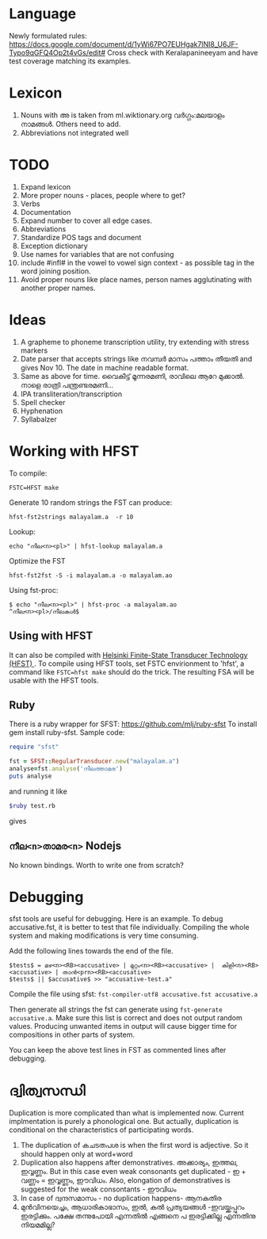 Language
=========
Newly formulated rules: https://docs.google.com/document/d/1yWi67PO7EUHgak7lNI8_U6JF-Typo9qGFQ4Op2t4vGs/edit#
Cross check with Keralapanineeyam and have test coverage matching its examples.

Lexicon
=======
1. Nouns with അ is taken from ml.wiktionary.org വർഗ്ഗം:മലയാളം നാമങ്ങൾ. Others need to add.
2. Abbreviations not integrated well

TODO
=====

1. Expand lexicon
2. More proper nouns - places, people where to get?
3. Verbs
4. Documentation
5. Expand number to cover all edge cases.
6. Abbreviations
7. Standardize POS tags and document
8. Exception dictionary
9. Use names for variables that are not confusing
10. include #infl# in the vowel to vowel sign context - as possible tag in the word joining position.
11. Avoid proper nouns like place names, person names agglutinating with another proper names.


Ideas
=====
1. A grapheme to phoneme transcription utility, try extending with stress markers
2. Date parser that accepts strings like നവമ്പർ മാസം പത്താം തീയതി and gives Nov 10. The date in machine readable format.
3. Same as above for time. വൈകീട്ട് മൂന്നരമണി, രാവിലെ ആറേ മുക്കാൽ. നാളെ രാത്രി പന്ത്രണ്ടരമണി...
4. IPA transliteration/transcription
5. Spell checker
6. Hyphenation
7. Syllabalzer


Working with HFST
=================
To compile:

`FSTC=HFST make`

Generate 10 random strings the FST can produce:

`hfst-fst2strings malayalam.a  -r 10`

Lookup:

`echo "നീല<n><pl>" | hfst-lookup malayalam.a`

Optimize the FST

`hfst-fst2fst -S -i malayalam.a -o malayalam.ao`

Using fst-proc:
```
$ echo "നീല<n><pl>" | hfst-proc -a malayalam.ao
^നീല<n><pl>/നീലകൾ$
```


Using with HFST
---------------
It can also be compiled with [Helsinki Finite-State Transducer Technology (HFST) ](http://www.ling.helsinki.fi/kieliteknologia/tutkimus/hfst/). To compile using HFST tools, set
FSTC envirionment to 'hfst', a command like ```FSTC=hfst make``` should do
the trick. The resulting FSA will be usable with the HFST tools.  



Ruby
-----
There is a ruby wrapper for SFST: https://github.com/mlj/ruby-sfst
To install gem install ruby-sfst.
Sample code:
```ruby
require "sfst"

fst = SFST::RegularTransducer.new("malayalam.a")
analyse=fst.analyse('നീലത്താമര')
puts analyse

```
and running it like
```bash
$ruby test.rb
```
gives

`നീല<n>താമര<n>`
Nodejs
------
No known bindings. Worth to write one from scratch?


Debugging
=========
sfst tools are useful for debugging. Here is an example.
To debug accusative.fst, it is better to test that file individually. Compiling the whole system and making modifications is very time consuming.

Add the following lines towards the end of the file.
```
$tests$ = മഴ<n><RB><accusative> | മുറ്റം<n><RB><accusative> |  കിളി<n><RB><accusative> | താൻ<prn><RB><accusative>
$tests$ || $accusative$ >> "accusative-test.a"
```

Compile the file using sfst: ```fst-compiler-utf8 accusative.fst accusative.a```

Then generate all strings the fst can generate using ```fst-generate accusative.a```. Make sure this list is correct and does not output random values. Producing unwanted items in output will cause bigger time for compositions in other parts of system.

You can keep the above test lines in FST as commented lines after debugging.

ദ്വിത്വസന്ധി
=========
Duplication is more complicated than what is implemented now. Current implmentation is purely a
phonological one. But actually, duplication is conditional on the characteristics of participating
words.
1. The duplication of കചടതപശ is when the first word is adjective. So it should happen only at
word<n><adj>+word<n>
2. Duplication also happens after demonstratives. അക്കാര്യം, ഇത്തല, ഇവ്വണ്ണം. But in this case even weak consonants get duplicated - ഇ + വണ്ണം = ഇവ്വണ്ണം, ഈവിധം. Also, elongation of demonstratives is
suggested for the weak consontants - ഈവിധം
3. In case of ദ്വന്ദസമാസം - no duplication happens- ആനകുതിര
4. മുൻവിനയെച്ചം, ആധാരികാഭാസം, ഇൽ, കൽ പ്രത്യയങ്ങൾ -ഇവയ്ക്കപ്പുറം ഇരട്ടിക്കും. പക്ഷേ തന്നുപോയി എന്നതിൽ എങ്ങനെ പ ഇരട്ടിക്കില്ല എന്നതിനു നിയമമില്ല?
